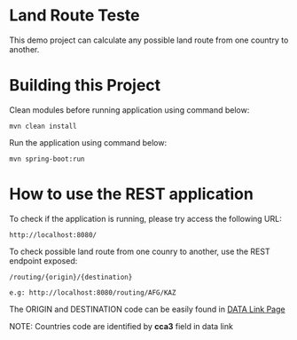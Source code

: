 # Land Route Teste

 This demo project can calculate any possible land route from one country to another.
 
 # Building this Project
 
 Clean modules before running application using command below:
 
 ``` mvn clean install ```

Run the application using command below:

``` mvn spring-boot:run ```

# How to use the REST application

To check if the application is running, please try access the following URL:

```http://localhost:8080/```

To check possible land route from one counry to another, use the REST endpoint exposed: 

```/routing/{origin}/{destination}```

```e.g: http://localhost:8080/routing/AFG/KAZ```

The ORIGIN and DESTINATION code can be easily found in [DATA Link Page](https://raw.githubusercontent.com/mledoze/countries/master/countries.json)

NOTE: Countries code are identified by **cca3** field in data link
